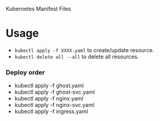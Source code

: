 Kubernetes Manifest Files

# Usage

- `kubectl apply -f XXXX.yaml`  to create/update resource.
- `kubectl delete all --all`  to delete all resources.

### Deploy order

- kubectl apply -f ghost.yaml
- kubectl apply -f ghost-svc.yaml
- kubectl apply -f nginx.yaml
- kubectl apply -f nginx-svc.yaml
- kubectl apply -f ingress.yaml